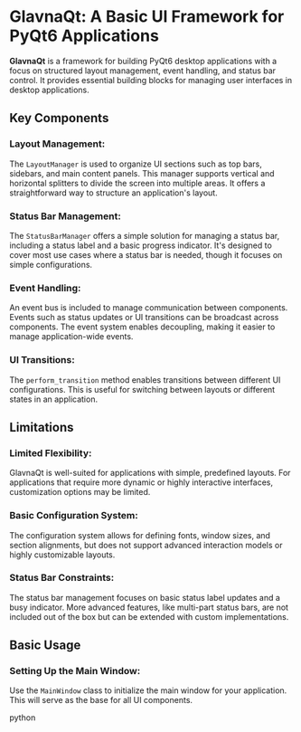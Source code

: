 GlavnaQt: A Basic UI Framework for PyQt6 Applications
=====================================================

**GlavnaQt** is a framework for building PyQt6 desktop applications with a focus on structured layout management, event handling, and status bar control. It provides essential building blocks for managing user interfaces in desktop applications.

Key Components
--------------

### Layout Management:

The `LayoutManager` is used to organize UI sections such as top bars, sidebars, and main content panels. This manager supports vertical and horizontal splitters to divide the screen into multiple areas. It offers a straightforward way to structure an application's layout.

### Status Bar Management:

The `StatusBarManager` offers a simple solution for managing a status bar, including a status label and a basic progress indicator. It's designed to cover most use cases where a status bar is needed, though it focuses on simple configurations.

### Event Handling:

An event bus is included to manage communication between components. Events such as status updates or UI transitions can be broadcast across components. The event system enables decoupling, making it easier to manage application-wide events.

### UI Transitions:

The `perform_transition` method enables transitions between different UI configurations. This is useful for switching between layouts or different states in an application.

Limitations
-----------

### Limited Flexibility:

GlavnaQt is well-suited for applications with simple, predefined layouts. For applications that require more dynamic or highly interactive interfaces, customization options may be limited.

### Basic Configuration System:

The configuration system allows for defining fonts, window sizes, and section alignments, but does not support advanced interaction models or highly customizable layouts.

### Status Bar Constraints:

The status bar management focuses on basic status label updates and a busy indicator. More advanced features, like multi-part status bars, are not included out of the box but can be extended with custom implementations.

Basic Usage
-----------

### Setting Up the Main Window:

Use the `MainWindow` class to initialize the main window for your application. This will serve as the base for all UI components.

python